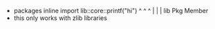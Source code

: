  - packages
    inline import
       lib::core::printf("hi")
       ^    ^     ^
       |    |     |
       lib  Pkg   Member
 - this only works with zlib libraries
